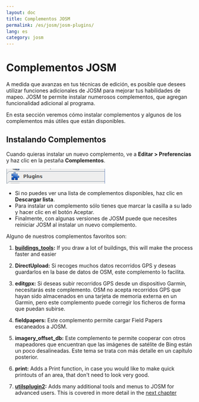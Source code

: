 ```yaml
---
layout: doc
title: Complementos JOSM
permalink: /es/josm/josm-plugins/
lang: es
category: josm
---
```


Complementos JOSM
============


A medida que avanzas en tus técnicas de edición, es posible que desees utilizar funciones adicionales de JOSM para mejorar tus habilidades de mapeo. JOSM te permite instalar numerosos complementos, que agregan funcionalidad adicional al programa.  

En esta sección veremos cómo instalar complementos y algunos de los complementos más útiles que están disponibles.

Instalando Complementos
-------------------
Cuando quieras instalar un nuevo complemento, ve a **Editar \> Preferencias** y haz clic en la pestaña **Complementos**.  

![Plugins][]

* Si no puedes ver una lista de complementos disponibles, haz clic en **Descargar lista**.  
* Para instalar un complemento sólo tienes que marcar la casilla a su lado y hacer clic en el botón Aceptar.  
* Finalmente, con algunas versiones de JOSM puede que necesites reiniciar JOSM al instalar un nuevo complemento.

Alguno de nuestros complementos favoritos son:

1. **[buildings_tools](/en/josm/josm-more-plugins/#the-buildings-tools-plugin):** If you draw a lot of buildings, this will make the process faster and easier  

2. **DirectUpload:** Si recoges muchos datos recorridos GPS y deseas guardarlos en la base de datos de OSM, este complemento lo facilita.  

3. **editgpx:** Si deseas subir recorridos GPS desde un dispositivo Garmin, necesitarás este complemento. OSM no acepta recorridos GPS que hayan sido almacenados en una tarjeta de memoria externa en un Garmin, pero este complemento puede corregir los ficheros de forma que puedan subirse.  

4. **fieldpapers:** Este complemento permite cargar Field Papers escaneados a JOSM.  

5. **imagery_offset_db:** Este complemento te permite cooperar con otros mapeadores que encuentran que las imágenes de satélite de Bing están un poco desalineadas. Este tema se trata con más detalle en un capítulo posterior.  

6. **print:** Adds a Print function, in case you would like to make quick printouts of an area, that don't need to look very good.  

7. **[utilsplugin2](/en/josm/josm-more-plugins/#more-selection-tools):** Adds many additional tools and menus to JOSM for advanced users. This is covered in more detail in the [next chapter](/en/josm/josm-more-plugins)

[Plugins]: /images/josm/josm-plugins_image00_plug-icon.png
